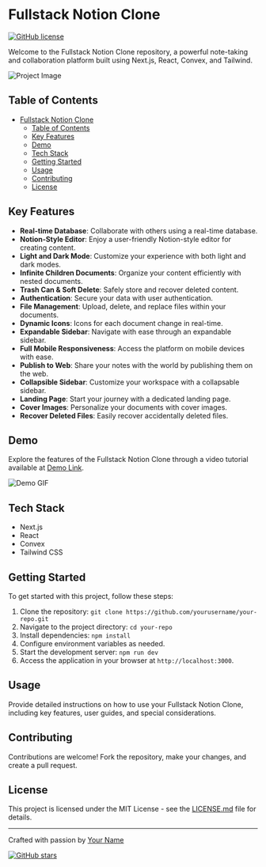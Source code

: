 # Fullstack Notion Clone

[![GitHub license](https://img.shields.io/badge/license-MIT-blue.svg)](LICENSE.md)

Welcome to the Fullstack Notion Clone repository, a powerful note-taking and collaboration platform built using Next.js, React, Convex, and Tailwind.

![Project Image](url_to_project_image.png)

## Table of Contents

- [Fullstack Notion Clone](#fullstack-notion-clone)
  - [Table of Contents](#table-of-contents)
  - [Key Features](#key-features)
  - [Demo](#demo)
  - [Tech Stack](#tech-stack)
  - [Getting Started](#getting-started)
  - [Usage](#usage)
  - [Contributing](#contributing)
  - [License](#license)

## Key Features

- **Real-time Database**: Collaborate with others using a real-time database.
- **Notion-Style Editor**: Enjoy a user-friendly Notion-style editor for creating content.
- **Light and Dark Mode**: Customize your experience with both light and dark modes.
- **Infinite Children Documents**: Organize your content efficiently with nested documents.
- **Trash Can & Soft Delete**: Safely store and recover deleted content.
- **Authentication**: Secure your data with user authentication.
- **File Management**: Upload, delete, and replace files within your documents.
- **Dynamic Icons**: Icons for each document change in real-time.
- **Expandable Sidebar**: Navigate with ease through an expandable sidebar.
- **Full Mobile Responsiveness**: Access the platform on mobile devices with ease.
- **Publish to Web**: Share your notes with the world by publishing them on the web.
- **Collapsible Sidebar**: Customize your workspace with a collapsable sidebar.
- **Landing Page**: Start your journey with a dedicated landing page.
- **Cover Images**: Personalize your documents with cover images.
- **Recover Deleted Files**: Easily recover accidentally deleted files.

## Demo

Explore the features of the Fullstack Notion Clone through a video tutorial available at [Demo Link](demo_url).

![Demo GIF](url_to_demo_gif.gif)

## Tech Stack

- Next.js
- React
- Convex
- Tailwind CSS

## Getting Started

To get started with this project, follow these steps:

1. Clone the repository: `git clone https://github.com/yourusername/your-repo.git`
2. Navigate to the project directory: `cd your-repo`
3. Install dependencies: `npm install`
4. Configure environment variables as needed.
5. Start the development server: `npm run dev`
6. Access the application in your browser at `http://localhost:3000`.

## Usage

Provide detailed instructions on how to use your Fullstack Notion Clone, including key features, user guides, and special considerations.

## Contributing

Contributions are welcome! Fork the repository, make your changes, and create a pull request.

## License

This project is licensed under the MIT License - see the [LICENSE.md](LICENSE.md) file for details.

---

Crafted with passion by [Your Name](your_github_profile_link)

[![GitHub stars](https://img.shields.io/github/stars/yourusername/your-repo.svg?style=social)](https://github.com/yourusername/your-repo/stargazers)
